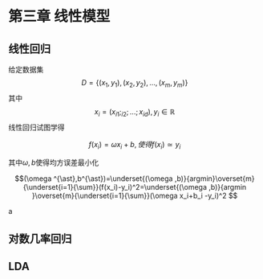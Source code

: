 <h1>第三章 线性模型</h1>
<h2>线性回归</h2>

给定数据集$$D = \{(x_1,y_1),(x_2,y_2),...,(x_m,y_m)\}$$其中$$x_i=(x_{i1};_{i2};...;x_{id}),y_i \in \mathbb{R}$$线性回归试图学得

$$f(x_i)=\omega x_i + b,使得f(x_i)\simeq y_i$$

其中$\omega,b$使得均方误差最小化

$$(\omega ^{\ast},b^{\ast})=\underset{(\omega ,b)}{argmin}\overset{m}{\underset{i=1}{\sum}}(f(x_i)-y_i)^2=\underset{(\omega ,b)}{argmin }\overset{m}{\underset{i=1}{\sum}}(\omega x_i+b_i -y_i)^2
$$

a


<h2>对数几率回归
<h2>LDA
